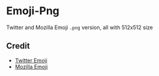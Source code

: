 # Emoji-Png

Twitter and Mozilla Emoji `.png` version, all with 512x512 size

## Credit 

- [Twitter Emoji](https://github.com/twitter/twemoji)
- [Mozilla Emoji](https://github.com/mozilla/fxemoji)
